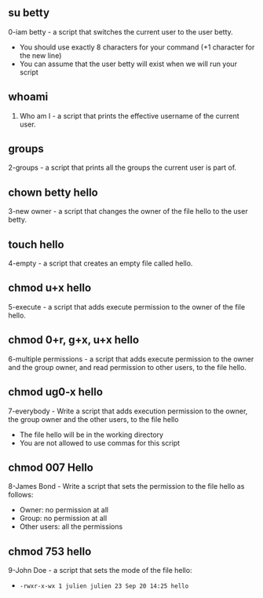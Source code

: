 ## su betty
0-iam betty - a script that switches the current user to the user betty.

* You should use exactly 8 characters for your command (+1 character for the new line)
* You can assume that the user betty will exist when we will run your script
## whoami
1. Who am I - a script that prints the effective username of the current user.
## groups
2-groups - a script that prints all the groups the current user is part of.
## chown betty hello
3-new owner - a script that changes the owner of the file hello to the user betty.
## touch hello
4-empty - a script that creates an empty file called hello.
## chmod u+x hello
5-execute - a script that adds execute permission to the owner of the file hello.
## chmod 0+r, g+x, u+x hello
6-multiple permissions - a script that adds execute permission to the owner and the group owner, and read permission to other users, to the file hello.
## chmod ug0-x hello
7-everybody - Write a script that adds execution permission to the owner, the group owner and the other users, to the file hello

* The file hello will be in the working directory
* You are not allowed to use commas for this script
## chmod 007 Hello
8-James Bond - Write a script that sets the permission to the file hello as follows:

* Owner: no permission at all
* Group: no permission at all
* Other users: all the permissions
## chmod 753 hello
9-John Doe - a script that sets the mode of the file hello:
* ```-rwxr-x-wx 1 julien julien 23 Sep 20 14:25 hello```
